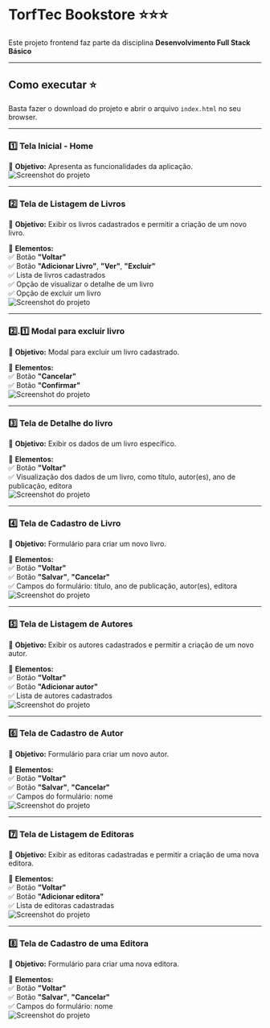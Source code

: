 # TorfTec Bookstore ⭐⭐⭐

Este projeto frontend faz parte da disciplina **Desenvolvimento Full Stack Básico**

---

## Como executar ⭐

Basta fazer o download do projeto e abrir o arquivo `index.html` no seu browser.

---

### 1️⃣ Tela Inicial - Home  
📌 **Objetivo:** Apresenta as funcionalidades da aplicação.  
![Screenshot do projeto](img/home.png)

---

### 2️⃣ Tela de Listagem de Livros  
📌 **Objetivo:** Exibir os livros cadastrados e permitir a criação de um novo livro.  

📌 **Elementos:**  
✅ Botão **"Voltar"**  
✅ Botão **"Adicionar Livro"**, **"Ver"**, **"Excluir"**  
✅ Lista de livros cadastrados  
✅ Opção de visualizar o detalhe de um livro  
✅ Opção de excluir um livro  
![Screenshot do projeto](img/lista-livros.png)

---

### 2️⃣.1️⃣ Modal para excluir livro  
📌 **Objetivo:** Modal para excluir um livro cadastrado.  

📌 **Elementos:**  
✅ Botão **"Cancelar"**  
✅ Botão **"Confirmar"**  
![Screenshot do projeto](img/modal-exclusao-livro.png)

---

### 3️⃣ Tela de Detalhe do livro  
📌 **Objetivo:** Exibir os dados de um livro específico.  

📌 **Elementos:**  
✅ Botão **"Voltar"**  
✅ Visualização dos dados de um livro, como título, autor(es), ano de publicação, editora  
![Screenshot do projeto](img/detalhe-livro.png)

---

### 4️⃣ Tela de Cadastro de Livro  
📌 **Objetivo:** Formulário para criar um novo livro.  

📌 **Elementos:**  
✅ Botão **"Voltar"**  
✅ Botão **"Salvar"**, **"Cancelar"**  
✅ Campos do formulário: título, ano de publicação, autor(es), editora  
![Screenshot do projeto](img/cadastro-livro.png)

---

### 5️⃣ Tela de Listagem de Autores  
📌 **Objetivo:** Exibir os autores cadastrados e permitir a criação de um novo autor.  

📌 **Elementos:**  
✅ Botão **"Voltar"**  
✅ Botão **"Adicionar autor"**  
✅ Lista de autores cadastrados  
![Screenshot do projeto](img/lista-autores.png)

---

### 6️⃣ Tela de Cadastro de Autor  
📌 **Objetivo:** Formulário para criar um novo autor.  

📌 **Elementos:**  
✅ Botão **"Voltar"**  
✅ Botão **"Salvar"**, **"Cancelar"**  
✅ Campos do formulário: nome  
![Screenshot do projeto](img/cadastro-autor.png)

---

### 7️⃣ Tela de Listagem de Editoras  
📌 **Objetivo:** Exibir as editoras cadastradas e permitir a criação de uma nova editora.  

📌 **Elementos:**  
✅ Botão **"Voltar"**  
✅ Botão **"Adicionar editora"**  
✅ Lista de editoras cadastradas  
![Screenshot do projeto](img/lista-editoras.png)

---

### 8️⃣ Tela de Cadastro de uma Editora  
📌 **Objetivo:** Formulário para criar uma nova editora.  

📌 **Elementos:**  
✅ Botão **"Voltar"**  
✅ Botão **"Salvar"**, **"Cancelar"**  
✅ Campos do formulário: nome  
![Screenshot do projeto](img/cadastro-editora.png)
